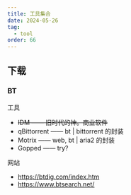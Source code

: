 ```yaml
---
title: 工具集合
date: 2024-05-26
tag:
  - tool
order: 66
---
```


## 下载

### BT

工具

- ~~IDM —— 旧时代的神。商业软件~~
- qBittorrent —— bt | bittorrent 的封装
- Motrix —— web, bt | aria2 的封装
- Gopped —— try?

网站

- https://btdig.com/index.htm
- https://www.btsearch.net/
